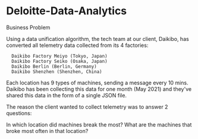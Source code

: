 # Deloitte-Data-Analytics

Business Problem 

Using a data unification algorithm, the tech team at our client, Daikibo, has converted all telemetry data collected from its 4 factories:

      Daikibo Factory Meiyo (Tokyo, Japan)
      Daikibo Factory Seiko (Osaka, Japan)
      Daikibo Berlin (Berlin, Germany)
      Daikibo Shenzhen (Shenzhen, China)
Each location has 9 types of machines, sending a message every 10 mins. Daikibo has been collecting this data for one month (May 2021) and they've shared this data in the form of a single JSON file.

The reason the client wanted to collect telemetry was to answer 2 questions:

In which location did machines break the most?
What are the machines that broke most often in that location?
